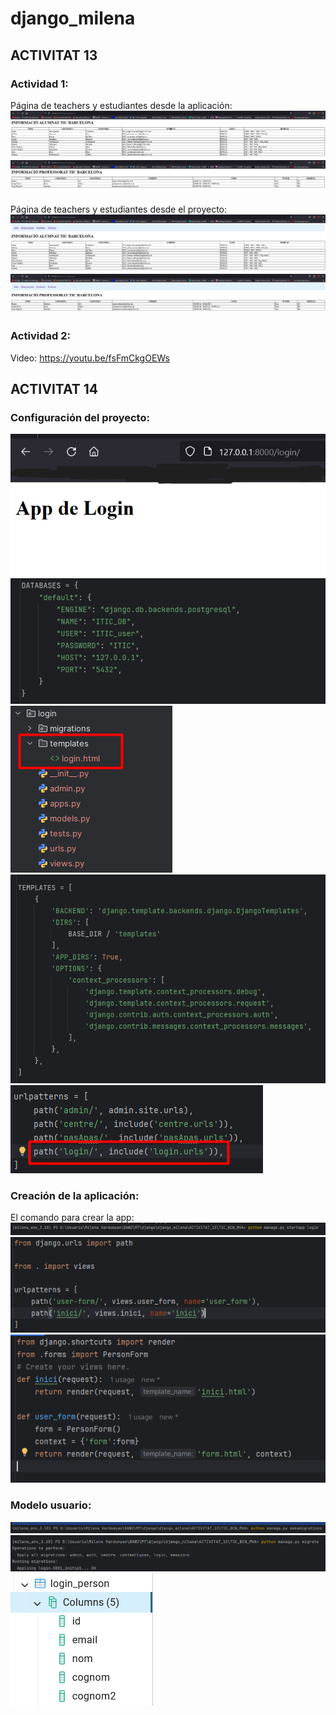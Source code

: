 # django_milena

## ACTIVITAT 13

### Actividad 1:
Página de teachers y estudiantes desde la aplicación:
![alumn.png](ACTIVITAT_13/recursos/alumn.png)
![profes.png](ACTIVITAT_13/recursos/profes.png)

Página de teachers y estudiantes desde el proyecto:
![header_alumn.png](ACTIVITAT_13/recursos/header_alumn.png)
![header_profe.png](ACTIVITAT_13/recursos/header_profe.png)

### Actividad 2:
Video:
https://youtu.be/fsFmCkgOEWs

## ACTIVITAT 14

### Configuración del proyecto:

![conn.png](ACTIVITAT_13/recursos/act14/conn.png)
![bbdd.png](ACTIVITAT_13/recursos/act14/bbdd.png)
![templates.png](ACTIVITAT_13/recursos/act14/templates.png)
![templates_config.png](ACTIVITAT_13/recursos/act14/templates_config.png)
![path.png](ACTIVITAT_13/recursos/act14/path.png)

### Creación de la aplicación:
El comando para crear la app:
![comando_crear_app.png](ACTIVITAT_13/recursos/act14/comando_crear_app.png)
![urls_trucada_metodes.png](ACTIVITAT_13/recursos/act14/urls_trucada_metodes.png)
![metodos_correctos.png](ACTIVITAT_13/recursos/act14/metodos_correctos.png)

### Modelo usuario:
![makemigration.png](ACTIVITAT_13/recursos/act14/makemigration.png)
![migrate.png](ACTIVITAT_13/recursos/act14/migrate.png)
![tabla_login.png](ACTIVITAT_13/recursos/act14/tabla_login.png)